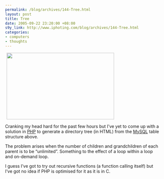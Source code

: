 ```yaml
--- 
permalink: /blog/archives/144-Tree.html
layout: post
title: Tree
date: 2005-09-22 23:20:00 +08:00
s9y_link: http://www.iphoting.com/blog/archives/144-Tree.html
categories: 
- computers
- thoughts
---
```

<p class="whiteline"><p><img width='351' height='218' border='0' hspace='5' src='http://static-s3.iphoting.com/blog/uploads/Computers/CCC-Table.jpg' alt='' /></p>
</p><p class="whiteline"><p>Cranking my head hard for the past few hours but I&#8217;ve yet to come up with a solution in <a onclick="_gaq.push(['_trackPageview', '/extlink/www.php.net/']);"  href="http://www.php.net/">PHP</a> to generate a directory tree (in HTML) from the <a onclick="_gaq.push(['_trackPageview', '/extlink/www.mysql.com/']);"  href="http://www.mysql.com/">MySQL</a> table structure above.</p>
</p><p class="whiteline"><p>The problem arises when the number of children and grandchildren of each parent is to be &#8220;unlimited&#8221;. Something to the effect of a loop within a loop and on-demand loop.</p>
</p><p class="break"><p>I guess I&#8217;ve got to try out recursive functions (a function calling itself) but I&#8217;ve got no idea if PHP is optimised for it as it is in C.</p></p>
